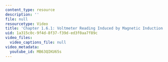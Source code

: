 ```yaml
---
content_type: resource
description: ''
file: null
resourcetype: Video
title: 'Chapter 1.6.1: Voltmeter Reading Induced by Magnetic Induction'
uid: 1a315c0c-9f4d-8f37-f39d-ed3f0aa7f89c
video_files:
  video_captions_file: null
video_metadata:
  youtube_id: MB63QIKU65s
---
```


